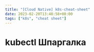 ```yaml
---
title: "[Cloud Native] k8s-cheat-sheet"
date: 2023-02-20T13:48:58+08:00
tags: ["k8s", "cheat sheet"]
---
```


# kubectl Шпаргалка
